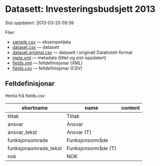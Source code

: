 # Datasett:     Investeringsbudsjett 2013
 Sist oppdatert: 2013-03-20 09:39

 Filer:
 - [sample.csv](sample.csv) — eksempeldata
 - [dataset.csv](dataset.csv) — datasett
 - [dataset.original.csv](dataset.original.csv) — datasett i originalt Datahotell-format
 - [meta.xml](meta.xml) — metadata (tittel og sist-oppdatert)
 - [fields.xml](fields.xml) — feltdefinisjonar (XML)
 - [fields.csv](fields.csv) — feltdefinisjonar (CSV)


## Feltdefinisjonar
Henta frå fields.csv

| shortname | name | content |
| --- | --- | --- |
| tiltak | Tiltak |  |
| ansvar | Ansvar |  |
| ansvar_tekst | Ansvar (T) |  |
| funksjonsomrade | Funksjonsområde |  |
| funksjonaomrade_tekst | Funksjonsområde (T) |  |
| nok | NOK |  |
